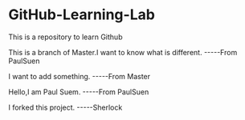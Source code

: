 # GitHub-Learning-Lab
This is a repository to learn Github

This is a branch of Master.I want to know what is different.
-----From PaulSuen

I want to add something.
-----From Master

Hello,I am Paul Suem.
-----From PaulSuen

I forked this project.
-----Sherlock 
